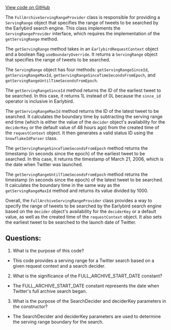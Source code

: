 [View code on GitHub](https://github.com/misbahsy/the-algorithm/src/java/com/twitter/search/earlybird_root/filters/FullArchiveServingRangeProvider.java)

The `FullArchiveServingRangeProvider` class is responsible for providing a `ServingRange` object that specifies the range of tweets to be searched by the Earlybird search engine. This class implements the `ServingRangeProvider` interface, which requires the implementation of the `getServingRange` method. 

The `getServingRange` method takes in an `EarlybirdRequestContext` object and a boolean flag `useBoundaryOverride`. It returns a `ServingRange` object that specifies the range of tweets to be searched. 

The `ServingRange` object has four methods: `getServingRangeSinceId`, `getServingRangeMaxId`, `getServingRangeSinceTimeSecondsFromEpoch`, and `getServingRangeUntilTimeSecondsFromEpoch`. 

The `getServingRangeSinceId` method returns the ID of the earliest tweet to be searched. In this case, it returns 1L instead of 0L because the `since_id` operator is inclusive in Earlybird. 

The `getServingRangeMaxId` method returns the ID of the latest tweet to be searched. It calculates the boundary time by subtracting the serving range end time (which is either the value of the `decider` object's availability for the `deciderKey` or the default value of 48 hours ago) from the created time of the `requestContext` object. It then generates a valid status ID using the `SnowflakeIdParser` class. 

The `getServingRangeSinceTimeSecondsFromEpoch` method returns the timestamp (in seconds since the epoch) of the earliest tweet to be searched. In this case, it returns the timestamp of March 21, 2006, which is the date when Twitter was launched. 

The `getServingRangeUntilTimeSecondsFromEpoch` method returns the timestamp (in seconds since the epoch) of the latest tweet to be searched. It calculates the boundary time in the same way as the `getServingRangeMaxId` method and returns its value divided by 1000. 

Overall, the `FullArchiveServingRangeProvider` class provides a way to specify the range of tweets to be searched by the Earlybird search engine based on the `decider` object's availability for the `deciderKey` or a default value, as well as the created time of the `requestContext` object. It also sets the earliest tweet to be searched to the launch date of Twitter.
## Questions: 
 1. What is the purpose of this code?
- This code provides a serving range for a Twitter search based on a given request context and a search decider.

2. What is the significance of the FULL_ARCHIVE_START_DATE constant?
- The FULL_ARCHIVE_START_DATE constant represents the date when Twitter's full archive search began.

3. What is the purpose of the SearchDecider and deciderKey parameters in the constructor?
- The SearchDecider and deciderKey parameters are used to determine the serving range boundary for the search.